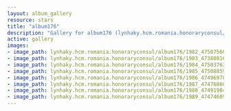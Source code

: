```yaml
---
layout: album_gallery
resource: stars
title: "album176"
description: "Gallery for album176 (lynhaky.hcm.romania.honoraryconsul/album176)"
active: gallery
images:
- image_path: lynhaky.hcm.romania.honoraryconsul/album176/1982_475075607_1154252499392042_8801987844790752513_n.jpg
- image_path: lynhaky.hcm.romania.honoraryconsul/album176/1983_473808168_1154252799392012_1051188718918023038_n.jpg
- image_path: lynhaky.hcm.romania.honoraryconsul/album176/1984_475037631_1154252896058669_6888035770722938687_n.jpg
- image_path: lynhaky.hcm.romania.honoraryconsul/album176/1985_475088594_1154252669392025_5988713587890835802_n.jpg
- image_path: lynhaky.hcm.romania.honoraryconsul/album176/1986_474969786_1154252592725366_5270455637786133016_n.jpg
- image_path: lynhaky.hcm.romania.honoraryconsul/album176/1987_474768604_1154252599392032_7944395781447711401_n.jpg
- image_path: lynhaky.hcm.romania.honoraryconsul/album176/1988_474919843_1154252596058699_7276441281435858689_n.jpg
- image_path: lynhaky.hcm.romania.honoraryconsul/album176/1989_474746091_1154252659392026_4874828258234999240_n.jpg
---
```

